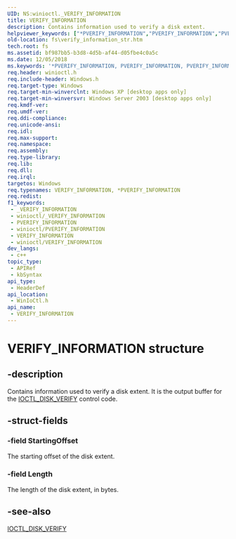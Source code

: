 ```yaml
---
UID: NS:winioctl._VERIFY_INFORMATION
title: VERIFY_INFORMATION
description: Contains information used to verify a disk extent.
helpviewer_keywords: ["*PVERIFY_INFORMATION","PVERIFY_INFORMATION","PVERIFY_INFORMATION structure pointer [Files]","VERIFY_INFORMATION","VERIFY_INFORMATION structure [Files]","_win32_verify_information_str","base.verify_information_str","fs.verify_information_str","winioctl/PVERIFY_INFORMATION","winioctl/VERIFY_INFORMATION"]
old-location: fs\verify_information_str.htm
tech.root: fs
ms.assetid: bf987bb5-b3d8-4d5b-af44-d05fbe4c0a5c
ms.date: 12/05/2018
ms.keywords: '*PVERIFY_INFORMATION, PVERIFY_INFORMATION, PVERIFY_INFORMATION structure pointer [Files], VERIFY_INFORMATION, VERIFY_INFORMATION structure [Files], _win32_verify_information_str, base.verify_information_str, fs.verify_information_str, winioctl/PVERIFY_INFORMATION, winioctl/VERIFY_INFORMATION'
req.header: winioctl.h
req.include-header: Windows.h
req.target-type: Windows
req.target-min-winverclnt: Windows XP [desktop apps only]
req.target-min-winversvr: Windows Server 2003 [desktop apps only]
req.kmdf-ver: 
req.umdf-ver: 
req.ddi-compliance: 
req.unicode-ansi: 
req.idl: 
req.max-support: 
req.namespace: 
req.assembly: 
req.type-library: 
req.lib: 
req.dll: 
req.irql: 
targetos: Windows
req.typenames: VERIFY_INFORMATION, *PVERIFY_INFORMATION
req.redist: 
f1_keywords:
 - _VERIFY_INFORMATION
 - winioctl/_VERIFY_INFORMATION
 - PVERIFY_INFORMATION
 - winioctl/PVERIFY_INFORMATION
 - VERIFY_INFORMATION
 - winioctl/VERIFY_INFORMATION
dev_langs:
 - c++
topic_type:
 - APIRef
 - kbSyntax
api_type:
 - HeaderDef
api_location:
 - WinIoCtl.h
api_name:
 - VERIFY_INFORMATION
---
```


# VERIFY_INFORMATION structure


## -description

Contains information used to verify a disk extent. It is the output buffer for the 
<a href="https://docs.microsoft.com/windows/desktop/api/winioctl/ni-winioctl-ioctl_disk_verify">IOCTL_DISK_VERIFY</a> control code.

## -struct-fields

### -field StartingOffset

The starting offset of the disk extent.

### -field Length

The length of the disk extent, in bytes.

## -see-also

<a href="https://docs.microsoft.com/windows/desktop/api/winioctl/ni-winioctl-ioctl_disk_verify">IOCTL_DISK_VERIFY</a>

